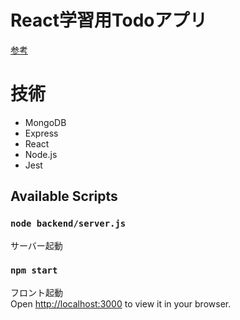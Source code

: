 # React学習用Todoアプリ
[参考](https://developer.mozilla.org/ja/docs/Learn/Tools_and_testing/Client-side_JavaScript_frameworks/React_todo_list_beginning)

# 技術
- MongoDB
- Express
- React
- Node.js
- Jest
  
## Available Scripts

### `node backend/server.js`
サーバー起動

### `npm start`
フロント起動  
Open [http://localhost:3000](http://localhost:3000) to view it in your browser.
